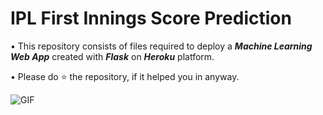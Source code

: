 # IPL First Innings Score Prediction 

• This repository consists of files required to deploy a ___Machine Learning Web App___ created with ___Flask___ on ___Heroku___ platform.

• Please do ⭐ the repository, if it helped you in anyway.

 ![GIF](readme_resources/ezgif.com-gif-maker.gif)
 

